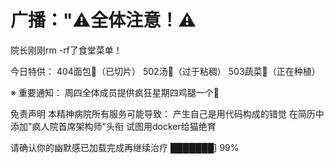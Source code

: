 # 广播："⚠️全体注意！⚠️

院长刚刚rm -rf了食堂菜单！

今日特供：
404面包🍞（已切片）
502汤🍲（过于粘稠）
503蔬菜🥗（正在种植）

※ 重要通知：
周四全体成员提供疯狂星期四鸡腿一个🍗


免责声明
本精神病院所有服务可能导致：
产生自己是用代码构成的错觉
在简历中添加"疯人院首席架构师"头衔
试图用docker给猫绝育

请确认你的幽默感已加载完成再继续治疗 ███████] 99%